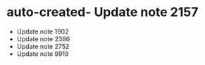 # auto-created- Update note 2157
- Update note 1902
- Update note 2386
- Update note 2752
- Update note 9919
